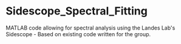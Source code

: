 # Sidescope_Spectral_Fitting
MATLAB code allowing for spectral analysis using the Landes Lab's Sidescope - Based on existing code written for the group.
